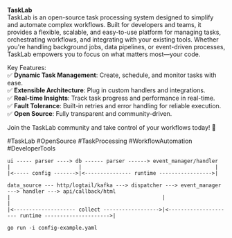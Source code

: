 **TaskLab**  
TaskLab is an open-source task processing system designed to simplify and automate complex workflows. Built for developers and teams, it provides a flexible, scalable, and easy-to-use platform for managing tasks, orchestrating workflows, and integrating with your existing tools. Whether you're handling background jobs, data pipelines, or event-driven processes, TaskLab empowers you to focus on what matters most—your code.  

Key Features:  
✅ **Dynamic Task Management**: Create, schedule, and monitor tasks with ease.  
✅ **Extensible Architecture**: Plug in custom handlers and integrations.  
✅ **Real-time Insights**: Track task progress and performance in real-time.  
✅ **Fault Tolerance**: Built-in retries and error handling for reliable execution.  
✅ **Open Source**: Fully transparent and community-driven.  

Join the TaskLab community and take control of your workflows today! 🚀  

#TaskLab #OpenSource #TaskProcessing #WorkflowAutomation #DeveloperTools


```
ui ----- parser ----> db ------ parser ------> event_manager/handler
|                      |                                           |
|<----- config ------->|<--------------- runtime ----------------->|
```

```
data_source --- http/logtail/kafka ---> dispatcher ---> event_manager ---> handler ---> api/callback/html
|                                                 |                                                     |
|<-------------------- collect ------------------>|<--------------------- runtime --------------------->|
```

```
go run -i config-example.yaml
```